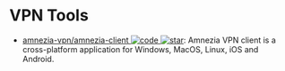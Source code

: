 # VPN Tools

- [amnezia-vpn/amnezia-client ![code](https://ng-tech.icu/assets/code.svg) ![star](https://img.shields.io/github/stars/amnezia-vpn/amnezia-client)](https://github.com/amnezia-vpn/amnezia-client): Amnezia VPN client is a cross-platform application for Windows, MacOS, Linux, iOS and Android.
